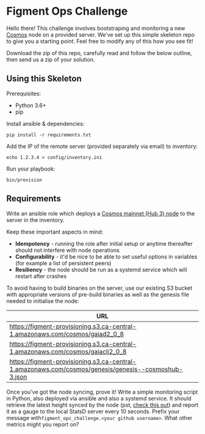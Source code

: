 # Figment Ops Challenge

Hello there! This challenge involves bootstraping and monitoring a new [Cosmos](https://cosmos.network/) node on a provided server. We've set up this simple skeleton repo to give you a starting point. Feel free to modify any of this how you see fit!

Download the zip of this repo, carefully read and follow the below outline, then send us a zip of your solution.


## Using this Skeleton

Prerequisites:

- Python 3.6+
- pip

Install ansible & dependencies:

    pip install -r requirements.txt

Add the IP of the remote server (provided separately via email) to inventory:

    echo 1.2.3.4 > config/inventory.ini

Run your playbook:

    bin/provision


## Requirements

Write an ansible role which deploys a [Cosmos mainnet (Hub 3) node](https://hub.cosmos.network/master/gaia-tutorials/join-mainnet.html) to the server in the inventory.

Keep these important aspects in mind:

- **Idempotency** - running the role after initial setup or anytime thereafter should not interfere with node operations
- **Configurability** - it'd be nice to be able to set useful options in variables (for example a list of persistent peers)
- **Resiliency** - the node should be run as a systemd service which will restart after crashes

To avoid having to build binaries on the server, use our existing S3 bucket with appropriate versions of pre-build binaries as well as the genesis file needed to initialise the node:

| URL                                                                                                 |
|-----------------------------------------------------------------------------------------------------|
| https://figment-provisioning.s3.ca-central-1.amazonaws.com/cosmos/gaiad2_0_8                        |
| https://figment-provisioning.s3.ca-central-1.amazonaws.com/cosmos/gaiacli2_0_8                      |
| https://figment-provisioning.s3.ca-central-1.amazonaws.com/cosmos/genesis/genesis--cosmoshub-3.json |

Once you've got the node syncing, prove it! Write a simple monitoring script in Python, also deployed via ansible and also a systemd service. It should retrieve the latest height synced by the node (pst, [check this out](https://docs.tendermint.com/master/rpc/)) and report it as a gauge to the local StatsD server every 10 seconds. Prefix your message with`figment_ops_challenge.<your github username>`. What other metrics might you report on?
